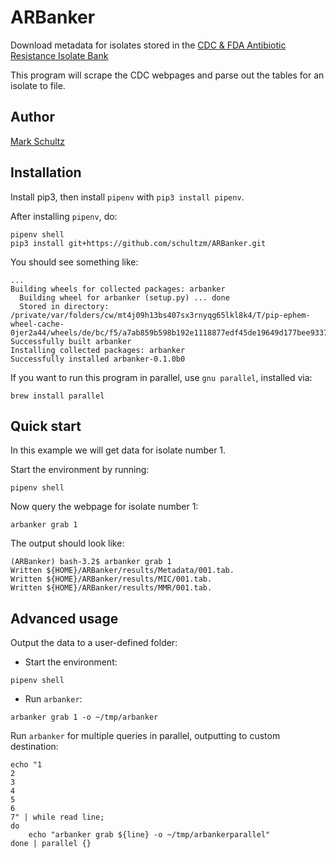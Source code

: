 # ARBanker

Download metadata for isolates stored in the 
[CDC & FDA Antibiotic Resistance Isolate Bank](
    https://wwwn.cdc.gov/ARIsolateBank/
)  

This program will scrape the CDC webpages and parse out the tables for an 
isolate to file.

## Author

[Mark Schultz](https://github.com/schultzm)

## Installation
Install pip3, then install `pipenv` with `pip3 install pipenv`.  

After installing `pipenv`, do:  

```
pipenv shell
pip3 install git+https://github.com/schultzm/ARBanker.git
```

You should see something like:

```
...
Building wheels for collected packages: arbanker
  Building wheel for arbanker (setup.py) ... done
  Stored in directory: /private/var/folders/cw/mt4j09h13bs407sx3rnyqg65lkl8k4/T/pip-ephem-wheel-cache-0jer2a44/wheels/de/bc/f5/a7ab859b598b192e1118877edf45de19649d177bee933741ab
Successfully built arbanker
Installing collected packages: arbanker
Successfully installed arbanker-0.1.0b0
```

If you want to run this program in parallel, use `gnu parallel`, installed via:  

```
brew install parallel
```


## Quick start

In this example we will get data for isolate number 1.  

Start the environment by running:
```
pipenv shell
```

Now query the webpage for isolate number 1:

```
arbanker grab 1
```

The output should look like:

```
(ARBanker) bash-3.2$ arbanker grab 1
Written ${HOME}/ARBanker/results/Metadata/001.tab.
Written ${HOME}/ARBanker/results/MIC/001.tab.
Written ${HOME}/ARBanker/results/MMR/001.tab.
```

## Advanced usage

Output the data to a user-defined folder:  
- Start the environment:  
```
pipenv shell
```

- Run `arbanker`:  
```
arbanker grab 1 -o ~/tmp/arbanker
```

Run `arbanker` for multiple queries in parallel, outputting to custom 
destination:  

```
echo "1
2
3
4
5
6
7" | while read line;
do
    echo "arbanker grab ${line} -o ~/tmp/arbankerparallel"
done | parallel {}
```
